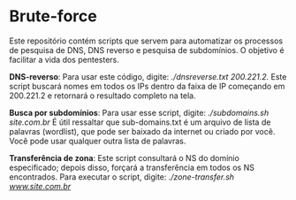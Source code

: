 # Brute-force
Este repositório contém scripts que servem para automatizar os processos de pesquisa de DNS, DNS reverso e pesquisa de subdomínios. O objetivo é facilitar a vida dos pentesters.

**DNS-reverso**: Para usar este código, digite: _./dnsreverse.txt 200.221.2._
Este script buscará nomes em todos os IPs dentro da faixa de IP começando em 200.221.2 e retornará o resultado completo na tela.

**Busca por subdomínios**: Para usar esse script, digite: _./subdomains.sh_ _site.com.br_
É útil ressaltar que sub-domains.txt é um arquivo de lista de palavras (wordlist), que pode ser baixado da internet ou criado por você. Você pode usar qualquer outra lista de palavras.

**Transferência de zona**: Este script consultará o NS do domínio especificado; depois disso, forçará a transferência em todos os NS encontrados. Para executar o script, digite: _./zone-transfer.sh _www.site.com.br__
